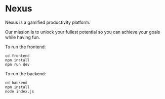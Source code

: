 # Nexus

Nexus is a gamified productivity platform.

Our mission is to unlock your fullest potential so you can achieve your goals while having fun.

To run the frontend:

```
cd frontend
npm install
npm run dev
```

To run the backend:

```
cd backend
npm install
node index.js
```
